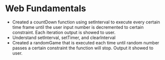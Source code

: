 # Web Fundamentals

- Created a countDown function using setInterval to execute every certain time frame until the user input number is decremented to certain constraint. Each iteration output is showed to user.
- Understand setInterval, setTimer, and clearInterval
- Created a randomGame that is executed each time until random number passes a certain constraint the function will stop. Output it showed to user.
